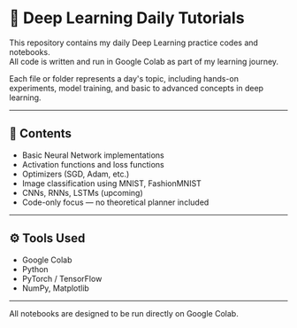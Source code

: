 # 🧠 Deep Learning Daily Tutorials

This repository contains my daily Deep Learning practice codes and notebooks.  
All code is written and run in Google Colab as part of my learning journey.

Each file or folder represents a day's topic, including hands-on experiments, model training, and basic to advanced concepts in deep learning.

---

## 📌 Contents

- Basic Neural Network implementations
- Activation functions and loss functions
- Optimizers (SGD, Adam, etc.)
- Image classification using MNIST, FashionMNIST
- CNNs, RNNs, LSTMs (upcoming)
- Code-only focus — no theoretical planner included

---

## ⚙️ Tools Used

- Google Colab  
- Python  
- PyTorch / TensorFlow  
- NumPy, Matplotlib

---

All notebooks are designed to be run directly on Google Colab.  


